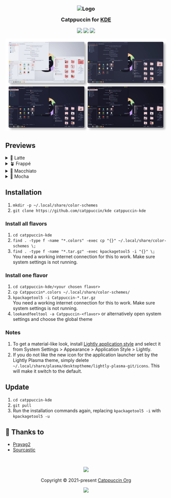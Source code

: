 <h3 align="center">
	<img src="https://raw.githubusercontent.com/catppuccin/catppuccin/main/assets/logos/exports/1544x1544_circle.png" width="100" alt="Logo"/><br/>
	<img src="https://raw.githubusercontent.com/catppuccin/catppuccin/main/assets/misc/transparent.png" height="30" width="0px"/>
	Catppuccin for <a href="https://www.kde.org/">KDE</a>
	<img src="https://raw.githubusercontent.com/catppuccin/catppuccin/main/assets/misc/transparent.png" height="30" width="0px"/>
</h3>

<p align="center">
    <a href="https://github.com/catppuccin/kde/stargazers"><img src="https://img.shields.io/github/stars/catppuccin/kde?colorA=363a4f&colorB=b7bdf8&style=for-the-badge"></a>
    <a href="https://github.com/catppuccin/kde/issues"><img src="https://img.shields.io/github/issues/catppuccin/kde?colorA=363a4f&colorB=f5a97f&style=for-the-badge"></a>
    <a href="https://github.com/catppuccin/kde/contributors"><img src="https://img.shields.io/github/contributors/catppuccin/kde?colorA=363a4f&colorB=a6da95&style=for-the-badge"></a>
</p>


<p align="center">
  <img src="https://github.com/catppuccin/kde/blob/main/assets/res.webp"/>
</p>

## Previews

<details>
<summary>🌻 Latte</summary>
<img src="https://github.com/catppuccin/kde/blob/main/assets/Latte.webp"/>
</details>
<details>
<summary>🪴 Frappé</summary>
<img src="https://github.com/catppuccin/kde/blob/main/assets/Frappe.webp"/>
</details>
<details>
<summary>🌺 Macchiato</summary>
<img src="https://github.com/catppuccin/kde/blob/main/assets/Macchiato.webp"/>
</details>
<details>
<summary>🌿 Mocha</summary>
<img src="https://github.com/catppuccin/kde/blob/main/assets/Mocha.webp"/>
</details>

## Installation

1. `mkdir -p ~/.local/share/color-schemes`
2. `git clone https://github.com/catppuccin/kde catppuccin-kde`

### Install all flavors
1. `cd catppuccin-kde`
2. `find . -type f -name "*.colors" -exec cp "{}" ~/.local/share/color-schemes \;`
3. `find . -type f -name "*.tar.gz" -exec kpackagetool5 -i "{}" \;`  
You need a working internet connection for this to work. Make sure system settings is not running.

### Install one flavor
1. `cd catppuccin-kde/<your chosen flavor>`
2. `cp Catppuccin*.colors ~/.local/share/color-schemes/`
3. `kpackagetool5 -i Catppuccin-*.tar.gz`  
You need a working internet connection for this to work. Make sure system settings is not running.
4. `lookandfeeltool -a Catppuccin-<flavor>` or alternatively open system settings and choose the global theme

### Notes
1. To get a material-like look, install [Lightly application style](https://github.com/Luwx/Lightly) and select it from System Settings > Appearance >  Application Style > Lightly.
2. If you do not like the new icon for the application launcher set by the Lightly Plasma theme, simply delete `~/.local/share/plasma/desktoptheme/lightly-plasma-git/icons`. This will make it switch to the default.

## Update

1. `cd catppuccin-kde`
2. `git pull`
3. Run the installation commands again, replacing `kpackagetool5 -i` with `kpackagetool5 -u`

## 💝 Thanks to

- [Prayag2](https://github.com/Prayag2)
- [Sourcastic](https://github.com/Sourcastic)

&nbsp;

<p align="center"><img src="https://raw.githubusercontent.com/catppuccin/catppuccin/main/assets/footers/gray0_ctp_on_line.svg?sanitize=true" /></p>
<p align="center">Copyright &copy; 2021-present <a href="https://github.com/catppuccin" target="_blank">Catppuccin Org</a>
<p align="center"><a href="https://github.com/catppuccin/catppuccin/blob/main/LICENSE"><img src="https://img.shields.io/static/v1.svg?style=for-the-badge&label=License&message=MIT&logoColor=d9e0ee&colorA=363a4f&colorB=b7bdf8"/></a></p>
